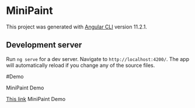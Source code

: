 # MiniPaint

This project was generated with [Angular CLI](https://github.com/angular/angular-cli) version 11.2.1.

## Development server

Run `ng serve` for a dev server. Navigate to `http://localhost:4200/`. The app will automatically reload if you change any of the source files.

#Demo 
<p>MiniPaint Demo <a href="https://rustamlevkovski.github.io/Innowise-lab-internship-Level-2-Mini-paint/" title="Demo">
</a> </p>

<p><a href="https://rustamlevkovski.github.io/Innowise-lab-internship-Level-2-Mini-paint/">This link</a> MiniPaint Demo</p>
